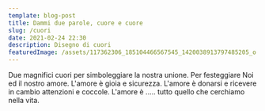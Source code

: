 ```yaml
---
template: blog-post
title: Dammi due parole, cuore e cuore
slug: /cuori
date: 2021-02-24 22:30
description: Disegno di cuori
featuredImage: /assets/117362306_185104466567545_1420038913797485205_o.jpg
---
```

Due magnifici cuori per simboleggiare la nostra unione. Per festeggiare Noi ed il nostro amore. L'amore è gioia e sicurezza. L'amore è donarsi e ricevere in cambio attenzioni e coccole. L'amore è ..... tutto quello che cerchiamo nella vita.